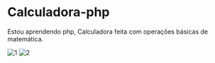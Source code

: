 # Calculadora-php
Estou aprendendo php, Calculadora feita com operações básicas de matemática.

![1](https://user-images.githubusercontent.com/102637370/192164505-50a29b96-3978-4d32-b8ce-4dbe09b1ff18.png)
![2](https://user-images.githubusercontent.com/102637370/192164507-3e270575-461f-46f4-babe-d412cb7435d6.png)
